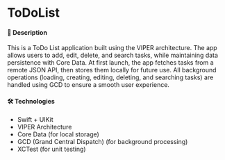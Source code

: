 # ToDoList

#### 📝 **Description**

This is a ToDo List application built using the VIPER architecture. The app allows users to add, edit, delete, and search tasks, while maintaining data persistence with Core Data. At first launch, the app fetches tasks from a remote JSON API, then stores them locally for future use. All background operations (loading, creating, editing, deleting, and searching tasks) are handled using GCD to ensure a smooth user experience.

#### 🛠 **Technologies**

* Swift + UIKit
* VIPER Architecture
* Core Data (for local storage)
* GCD (Grand Central Dispatch) (for background processing)
* XCTest (for unit testing)

